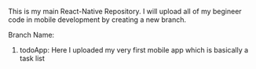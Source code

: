 This is my main React-Native Repository. I will upload all of my begineer code in mobile development by creating a new branch. 

Branch Name:
1. todoApp: Here I uploaded my very first mobile app which is basically a task list

